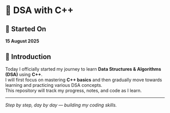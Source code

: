 # 🚀 DSA with C++

## 📅 Started On
**15 August 2025**

## 📖 Introduction
Today I officially started my journey to learn **Data Structures & Algorithms (DSA)** using **C++**.  
I will first focus on mastering **C++ basics** and then gradually move towards learning and practicing various DSA concepts.  
This repository will track my progress, notes, and code as I learn.

---
*Step by step, day by day — building my coding skills.*
